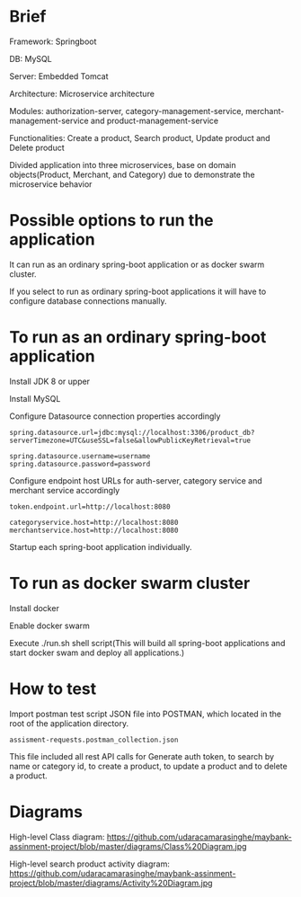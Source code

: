 # Brief

 Framework: Springboot
 
 DB: MySQL
 
 Server: Embedded Tomcat 
 
 Architecture: Microservice architecture
 
 Modules: authorization-server, category-management-service, merchant-management-service and product-management-service
 
 Functionalities: Create a product, Search product, Update product and Delete product
 
 Divided application into three microservices, base on domain objects(Product, Merchant, and Category) due to demonstrate the microservice behavior

# Possible options to run the application

It can run as an ordinary spring-boot application or as docker swarm cluster.

If you select to run as ordinary spring-boot applications it will have to configure database connections manually. 

# To run as an ordinary spring-boot application

Install JDK 8 or upper

Install MySQL

Configure Datasource connection properties accordingly

	spring.datasource.url=jdbc:mysql://localhost:3306/product_db?serverTimezone=UTC&useSSL=false&allowPublicKeyRetrieval=true

	spring.datasource.username=username
	spring.datasource.password=password
	
Configure endpoint host URLs for auth-server, category service and merchant service accordingly
	
	token.endpoint.url=http://localhost:8080

	categoryservice.host=http://localhost:8080
	merchantservice.host=http://localhost:8080

Startup each spring-boot application individually.

# To run as docker swarm cluster

Install docker

Enable docker swarm

Execute ./run.sh shell script(This will build all spring-boot applications and start docker swam and deploy all applications.)

# How to test

Import postman test script JSON file into POSTMAN, which located in the root of the application directory.
   
	assisment-requests.postman_collection.json

This file included all rest API calls for Generate auth token, to search by name or category id, to create a product, to update a product and to delete a product.

# Diagrams

High-level Class diagram: https://github.com/udaracamarasinghe/maybank-assinment-project/blob/master/diagrams/Class%20Diagram.jpg

High-level search product activity diagram: https://github.com/udaracamarasinghe/maybank-assinment-project/blob/master/diagrams/Activity%20Diagram.jpg
